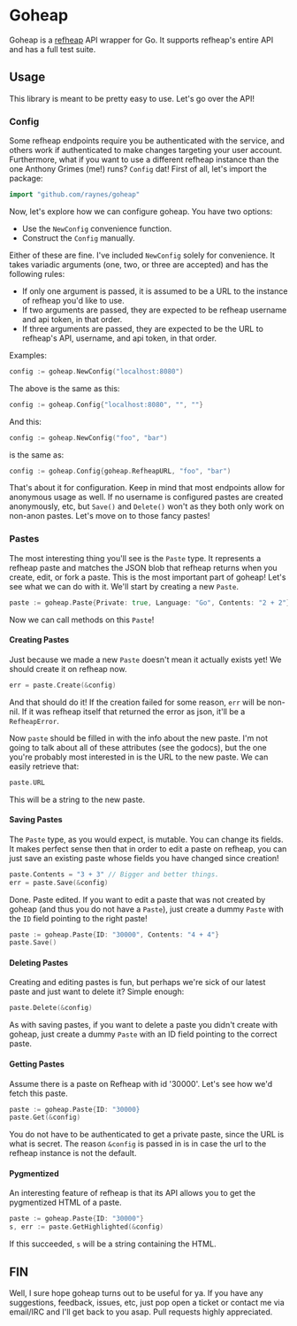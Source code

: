 # Goheap

Goheap is a [refheap](https://www.refheap.com) API wrapper for Go. It supports
refheap's entire API and has a full test suite.

## Usage

This library is meant to be pretty easy to use. Let's go over the API!

### Config

Some refheap endpoints require you be authenticated with the service, and
others work if authenticated to make changes targeting your user account.
Furthermore, what if you want to use a different refheap instance than the one
Anthony Grimes (me!) runs? `Config` dat! First of all, let's import the package:

```go
import "github.com/raynes/goheap"
```

Now, let's explore how we can configure goheap. You have two options:

* Use the `NewConfig` convenience function.
* Construct the `Config` manually.

Either of these are fine. I've included `NewConfig` solely for convenience. It
takes variadic arguments (one, two, or three are accepted) and has the following
rules:

* If only one argument is passed, it is assumed to be a URL to the instance of
  refheap you'd like to use.
* If two arguments are passed, they are expected to be refheap username and api
  token, in that order.
* If three arguments are passed, they are expected to be the URL to refheap's
  API, username, and api token, in that order.

Examples:

```go
config := goheap.NewConfig("localhost:8080")
```

The above is the same as this:

```go
config := goheap.Config{"localhost:8080", "", ""}
```

And this:

```go
config := goheap.NewConfig("foo", "bar")
```

is the same as:

```go
config := goheap.Config{goheap.RefheapURL, "foo", "bar")
```

That's about it for configuration. Keep in mind that most endpoints allow for
anonymous usage as well. If no username is configured pastes are created
anonymously, etc, but `Save()` and `Delete()` won't as they both only work on
non-anon pastes. Let's move on to those fancy pastes!

### Pastes

The most interesting thing you'll see is the `Paste` type. It represents a
refheap paste and matches the JSON blob that refheap returns when you create,
edit, or fork a paste. This is the most important part of goheap! Let's see what
we can do with it. We'll start by creating a new `Paste`.

```go
paste := goheap.Paste{Private: true, Language: "Go", Contents: "2 + 2"}
```

Now we can call methods on this `Paste`!

#### Creating Pastes

Just because we made a new `Paste` doesn't mean it actually exists yet! We
should create it on refheap now.

```go
err = paste.Create(&config)
```

And that should do it! If the creation failed for some reason, `err` will be
non-nil. If it was refheap itself that returned the error as json, it'll be a
`RefheapError`.

Now `paste` should be filled in with the info about the new paste. I'm not going
to talk about all of these attributes (see the godocs), but the one you're
probably most interested in is the URL to the new paste. We can easily retrieve
that:

```go
paste.URL
```

This will be a string to the new paste.


#### Saving Pastes

The `Paste` type, as you would expect, is mutable. You can change its fields. It
makes perfect sense then that in order to edit a paste on refheap, you can just
save an existing paste whose fields you have changed since creation!

```go
paste.Contents = "3 + 3" // Bigger and better things.
err = paste.Save(&config)
```

Done. Paste edited. If you want to edit a paste that was not created by goheap
(and thus you do not have a `Paste`), just create a dummy `Paste` with the `ID`
field pointing to the right paste!

```go
paste := goheap.Paste{ID: "30000", Contents: "4 + 4"}
paste.Save()
```


#### Deleting Pastes

Creating and editing pastes is fun, but perhaps we're sick of our latest paste
and just want to delete it? Simple enough:

```go
paste.Delete(&config)
```

As with saving pastes, if you want to delete a paste you didn't create with
goheap, just create a dummy `Paste` with an ID field pointing to the correct
paste.

#### Getting Pastes

Assume there is a paste on Refheap with id '30000'. Let's see how we'd fetch
this paste.

```go
paste := goheap.Paste{ID: "30000}
paste.Get(&config)
```

You do not have to be authenticated to get a private paste, since the URL is
what is secret. The reason `&config` is passed in is in case the url to the
refheap instance is not the default.

#### Pygmentized

An interesting feature of refheap is that its API allows you to get the
pygmentized HTML of a paste.

```go
paste := goheap.Paste{ID: "30000"}
s, err := paste.GetHighlighted(&config)
```

If this succeeded, `s` will be a string containing the HTML.

## FIN

Well, I sure hope goheap turns out to be useful for ya. If you have any
suggestions, feedback, issues, etc, just pop open a ticket or contact me via
email/IRC and I'll get back to you asap. Pull requests highly appreciated.

